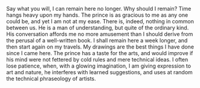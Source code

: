 Say what you will, I can remain here no longer. Why should I remain? Time hangs heavy upon my hands. The prince is as gracious to me as any one could be, and yet I am not at my ease. There is, indeed, nothing in common between us. He is a man of understanding, but quite of the ordinary kind. His conversation affords me no more amusement than I should derive from the perusal of a well-written book. I shall remain here a week longer, and then start again on my travels. My drawings are the best things I have done since I came here. The prince has a taste for the arts, and would improve if his mind were not fettered by cold rules and mere technical ideas. I often lose patience, when, with a glowing imagination, I am giving expression to art and nature, he interferes with learned suggestions, and uses at random the technical phraseology of artists.